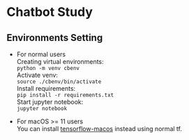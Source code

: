 # Chatbot Study   
## Environments Setting  
- For normal users  
Creating virtual environments:  
```python -m venv cbenv```  
Activate venv:  
```source ./cbenv/bin/activate```  
Install requirements:  
```pip install -r requirements.txt```  
Start jupyter notebook:  
```jupyter notebook```  

- For macOS >= 11 users  
You can install [tensorflow-macos](https://github.com/apple/tensorflow_macos) instead using normal tf. 
